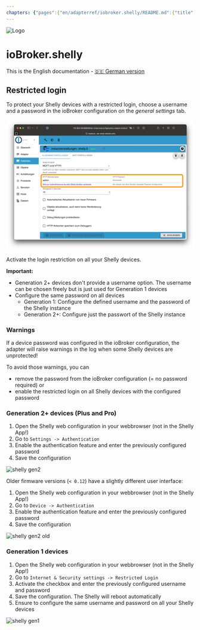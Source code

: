 ```yaml
---
chapters: {"pages":{"en/adapterref/iobroker.shelly/README.md":{"title":{"en":"ioBroker.shelly"},"content":"en/adapterref/iobroker.shelly/README.md"},"en/adapterref/iobroker.shelly/protocol-coap.md":{"title":{"en":"ioBroker.shelly"},"content":"en/adapterref/iobroker.shelly/protocol-coap.md"},"en/adapterref/iobroker.shelly/protocol-mqtt.md":{"title":{"en":"ioBroker.shelly"},"content":"en/adapterref/iobroker.shelly/protocol-mqtt.md"},"en/adapterref/iobroker.shelly/restricted-login.md":{"title":{"en":"ioBroker.shelly"},"content":"en/adapterref/iobroker.shelly/restricted-login.md"},"en/adapterref/iobroker.shelly/state-changes.md":{"title":{"en":"ioBroker.shelly"},"content":"en/adapterref/iobroker.shelly/state-changes.md"},"en/adapterref/iobroker.shelly/faq.md":{"title":{"en":"ioBroker.shelly"},"content":"en/adapterref/iobroker.shelly/faq.md"},"en/adapterref/iobroker.shelly/debug.md":{"title":{"en":"ioBroker.shelly"},"content":"en/adapterref/iobroker.shelly/debug.md"}}}
---
```

![Logo](../../admin/shelly.png)

# ioBroker.shelly

This is the English documentation - [🇩🇪 German version](../de/restricted-login.md)

## Restricted login

To protect your Shelly devices with a restricted login, choose a username and a password in the ioBroker configuration on the *general settings* tab.

![iobroker_general_restrict_login](./img/iobroker_general_restrict_login.png)

Activate the login restriction on all your Shelly devices.

**Important:**

- Generation 2+ devices don't provide a username option. The username can be chosen freely but is just used for Generation 1 devices
- Configure the same password on all devices
    - Generation 1: Configure the defined username and the password of the Shelly instance
    - Generation 2+: Configure just the passwort of the Shelly instance

### Warnings

If a device password was configured in the ioBroker configuration, the adapter will raise warnings in the log when some Shelly devices are unprotected!

To avoid those warnings, you can

- remove the password from the ioBroker configuration (= no password required) or
- enable the restricted login on all Shelly devices with the configured password

### Generation 2+ devices (Plus and Pro)

1. Open the Shelly web configuration in your webbrowser (not in the Shelly App!)
2. Go to `Settings -> Authentication`
3. Enable the authentication feature and enter the previously configured password
4. Save the configuration

![shelly gen2](./img/shelly_restrict_login-gen2.png)

Older firmware versions (`< 0.12`) have a slightly different user interface:

1. Open the Shelly web configuration in your webbrowser (not in the Shelly App!)
2. Go to `Device -> Authentication`
3. Enable the authentication feature and enter the previously configured password
4. Save the configuration

![shelly gen2 old](./img/shelly_restrict_login-gen2-old.png)

### Generation 1 devices

1. Open the Shelly web configuration in your webbrowser (not in the Shelly App!)
2. Go to `Internet & Security settings -> Restricted Login`
3. Activate the checkbox and enter the previously configured username and password
4. Save the configuration. The Shelly will reboot automatically
5. Ensure to configure the same username and password on all your Shelly devices

![shelly gen1](./img/shelly_restrict_login-gen1.png)